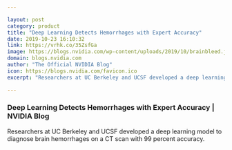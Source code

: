 ```yaml
---

layout: post
category: product
title: "Deep Learning Detects Hemorrhages with Expert Accuracy"
date: 2019-10-23 16:10:32
link: https://vrhk.co/35ZsfGa
image: https://blogs.nvidia.com/wp-content/uploads/2019/10/brainbleed.jpg
domain: blogs.nvidia.com
author: "The Official NVIDIA Blog"
icon: https://blogs.nvidia.com/favicon.ico
excerpt: "Researchers at UC Berkeley and UCSF developed a deep learning model to diagnose brain hemorrhages on a CT scan with 99 percent accuracy."

---
```


### Deep Learning Detects Hemorrhages with Expert Accuracy | NVIDIA Blog

Researchers at UC Berkeley and UCSF developed a deep learning model to diagnose brain hemorrhages on a CT scan with 99 percent accuracy.
